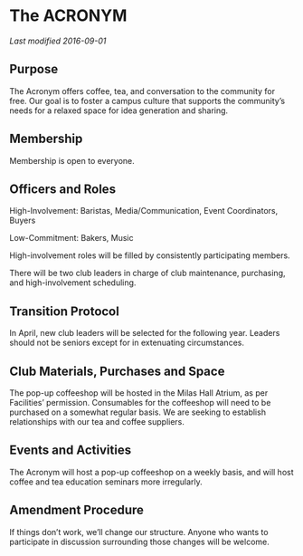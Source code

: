 # The ACRONYM
*Last modified 2016-09-01*

## Purpose

The Acronym offers coffee, tea, and conversation to the community for free.  Our goal is to foster a campus culture that supports the community’s needs for a relaxed space for idea generation and sharing.

## Membership

Membership is open to everyone.

## Officers and Roles

High-Involvement: Baristas, Media/Communication, Event Coordinators, Buyers

Low-Commitment: Bakers, Music

High-involvement roles will be filled by consistently participating members.

There will be two club leaders in charge of club maintenance, purchasing, and high-involvement scheduling.

## Transition Protocol

In April, new club leaders will be selected for the following year.  Leaders should not be seniors except for in extenuating circumstances.

## Club Materials, Purchases and Space

The pop-up coffeeshop will be hosted in the Milas Hall Atrium, as per Facilities’ permission.  Consumables for the coffeeshop will need to be purchased on a somewhat regular basis.  We are seeking to establish relationships with our tea and coffee suppliers.

## Events and Activities

The Acronym will host a pop-up coffeeshop on a weekly basis, and will host coffee and tea education seminars more irregularly.

## Amendment Procedure

If things don’t work, we’ll change our structure.  Anyone who wants to participate in discussion surrounding those changes will be welcome.

